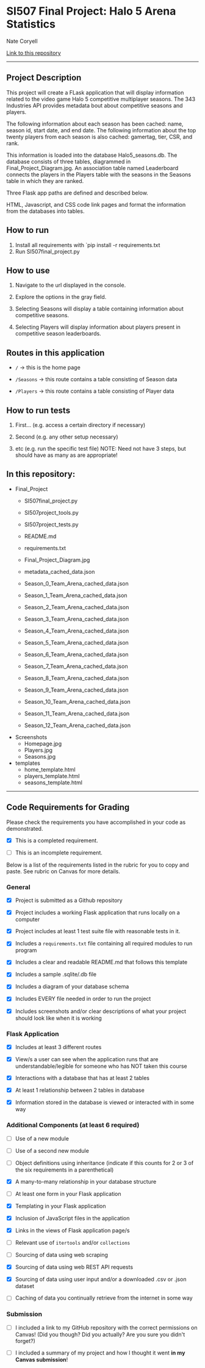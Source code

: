 # SI507 Final Project: Halo 5 Arena Statistics
 
Nate Coryell



[Link to this repository](https://github.com/NCoryell/SI507_Final_Project)



---



## Project Description

This project will create a FLask application that will display information related to the video game Halo 5 competitive multiplayer seasons. The 343 Industries API provides metadata bout about competitive seasons and players. 

The following information about each season has been cached: name, season id, start date, and end date. The following information about the top twenty players from each season is also cached: gamertag, tier, CSR, and rank. 

This information is loaded into the database Halo5_seasons.db. The database consists of three tables, diagrammed in Final_Project_Diagram.jpg. An association table named Leaderboard connects the players in the Players table with the seasons in the Seasons table in which they are ranked.

Three Flask app paths are defined and described below.


HTML, Javascript, and CSS code link pages and format the information from the databases into tables.



## How to run



1. Install all requirements with `pip install -r requirements.txt
2. Run SI507final_project.py



## How to use



1. Navigate to the url displayed in the console.

2. Explore the options in the gray field.
3. Selecting Seasons will display a table containing information about competitive seasons.
4. Selecting Players will display information about players present in competitive season leaderboards.



## Routes in this application


- `/` -> this is the home page

- `/Seasons` -> this route contains a table consisting of Season data
- `/Players` -> this route contains a table consisting of Player data

## How to run tests

1. First... (e.g. access a certain directory if necessary)

2. Second (e.g. any other setup necessary)

3. etc (e.g. run the specific test file)
NOTE: Need not have 3 steps, but should have as many as are appropriate!



## In this repository:


- Final_Project
  - SI507final_project.py
  - SI507project_tools.py
  - SI507project_tests.py

  - README.md
  - requirements.txt
  - Final_Project_Diagram.jpg
  - metadata_cached_data.json
  - Season_0_Team_Arena_cached_data.json
  - Season_1_Team_Arena_cached_data.json
  - Season_2_Team_Arena_cached_data.json
  - Season_3_Team_Arena_cached_data.json
  - Season_4_Team_Arena_cached_data.json
  - Season_5_Team_Arena_cached_data.json
  - Season_6_Team_Arena_cached_data.json
  - Season_7_Team_Arena_cached_data.json
  - Season_8_Team_Arena_cached_data.json
  - Season_9_Team_Arena_cached_data.json
  - Season_10_Team_Arena_cached_data.json
  - Season_11_Team_Arena_cached_data.json
  - Season_12_Team_Arena_cached_data.json
- Screenshots
  - Homepage.jpg
  - Players.jpg
  - Seasons.jpg
- templates
  - home_template.html
  - players_template.html
  - seasons_template.html



---

## Code Requirements for Grading

Please check the requirements you have accomplished in your code as demonstrated.

- [x] This is a completed requirement.

- [ ] This is an incomplete requirement.



Below is a list of the requirements listed in the rubric for you to copy and paste.  See rubric on Canvas for more details.



### General

- [x] Project is submitted as a Github repository

- [x] Project includes a working Flask application that runs locally on a computer

- [x] Project includes at least 1 test suite file with reasonable tests in it.

- [x] Includes a `requirements.txt` file containing all required modules to run program

- [x] Includes a clear and readable README.md that follows this template

- [x] Includes a sample .sqlite/.db file

- [x] Includes a diagram of your database schema

- [x] Includes EVERY file needed in order to run the project

- [x] Includes screenshots and/or clear descriptions of what your project should look like when it is working



### Flask Application

- [x] Includes at least 3 different routes

- [x] View/s a user can see when the application runs that are understandable/legible for someone who has NOT taken this course

- [x] Interactions with a database that has at least 2 tables

- [x] At least 1 relationship between 2 tables in database

- [x] Information stored in the database is viewed or interacted with in some way



### Additional Components (at least 6 required)

- [ ] Use of a new module

- [ ] Use of a second new module

- [ ] Object definitions using inheritance (indicate if this counts for 2 or 3 of the six requirements in a parenthetical)

- [x] A many-to-many relationship in your database structure

- [ ] At least one form in your Flask application

- [x] Templating in your Flask application

- [x] Inclusion of JavaScript files in the application

- [x] Links in the views of Flask application page/s

- [ ] Relevant use of `itertools` and/or `collections`

- [ ] Sourcing of data using web scraping

- [x] Sourcing of data using web REST API requests

- [x] Sourcing of data using user input and/or a downloaded .csv or .json dataset

- [ ] Caching of data you continually retrieve from the internet in some way



### Submission

- [ ] I included a link to my GitHub repository with the correct permissions on Canvas! (Did you though? Did you actually? Are you sure you didn't forget?)

- [ ] I included a summary of my project and how I thought it went **in my Canvas submission**!
